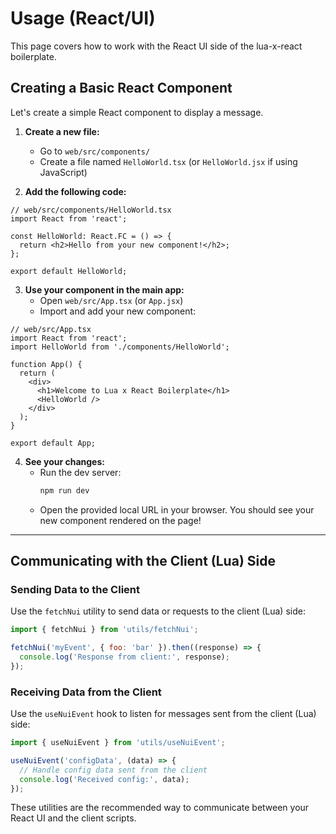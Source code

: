 # Usage (React/UI)

This page covers how to work with the React UI side of the lua-x-react boilerplate.

## Creating a Basic React Component

Let's create a simple React component to display a message.

1. **Create a new file:**
   - Go to `web/src/components/`
   - Create a file named `HelloWorld.tsx` (or `HelloWorld.jsx` if using JavaScript)

2. **Add the following code:**

```tsx
// web/src/components/HelloWorld.tsx
import React from 'react';

const HelloWorld: React.FC = () => {
  return <h2>Hello from your new component!</h2>;
};

export default HelloWorld;
```

3. **Use your component in the main app:**
   - Open `web/src/App.tsx` (or `App.jsx`)
   - Import and add your new component:

```tsx
// web/src/App.tsx
import React from 'react';
import HelloWorld from './components/HelloWorld';

function App() {
  return (
    <div>
      <h1>Welcome to Lua x React Boilerplate</h1>
      <HelloWorld />
    </div>
  );
}

export default App;
```

4. **See your changes:**
   - Run the dev server:
     ```sh
     npm run dev
     ```
   - Open the provided local URL in your browser. You should see your new component rendered on the page!

---

## Communicating with the Client (Lua) Side

### Sending Data to the Client

Use the `fetchNui` utility to send data or requests to the client (Lua) side:

```js
import { fetchNui } from 'utils/fetchNui';

fetchNui('myEvent', { foo: 'bar' }).then((response) => {
  console.log('Response from client:', response);
});
```

### Receiving Data from the Client

Use the `useNuiEvent` hook to listen for messages sent from the client (Lua) side:

```js
import { useNuiEvent } from 'utils/useNuiEvent';

useNuiEvent('configData', (data) => {
  // Handle config data sent from the client
  console.log('Received config:', data);
});
```

These utilities are the recommended way to communicate between your React UI and the client scripts.